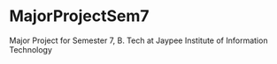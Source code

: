 MajorProjectSem7
================

Major Project for Semester 7, B. Tech at Jaypee Institute of Information Technology
